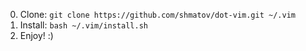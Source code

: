 0. Clone: `git clone https://github.com/shmatov/dot-vim.git ~/.vim`
1. Install: `bash ~/.vim/install.sh`
2. Enjoy! :)
